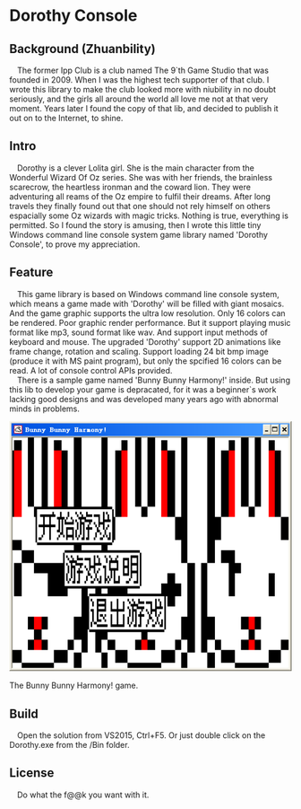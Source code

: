 # Dorothy Console

## Background (Zhuanbility)
&emsp;The former Ipp Club is a club named The 9\`th Game Studio that was founded in 2009. When I was the highest tech supporter of that club. I wrote this library to make the club looked more with niubility in no doubt seriously, and the girls all around the world all love me not at that very moment. Years later I found the copy of that lib, and decided to publish it out on to the Internet, to shine.

## Intro
&emsp;Dorothy is a clever Lolita girl. She is the main character from the Wonderful Wizard Of Oz series. She was with her friends, the brainless scarecrow, the heartless ironman and the coward lion. They were adventuring all reams of the Oz empire to fulfil their dreams. After long travels they finally found out that one should not rely himself on others espacially some Oz wizards with magic tricks. Nothing is true, everything is permitted. So I found the story is amusing, then I wrote this little tiny Windows command line console system game library named 'Dorothy Console', to prove my appreciation.

## Feature
&emsp;This game library is based on Windows command line console system, which means a game made with 'Dorothy' will be filled with giant mosaics. And the game graphic supports the ultra low resolution. Only 16 colors can be rendered. Poor graphic render performance. But it support playing music format like mp3, sound format like wav. And support input methods of keyboard and mouse. The upgraded 'Dorothy' support 2D animations like frame change, rotation and scaling. Support loading 24 bit bmp image (produce it with MS paint program), but only the spcified 16 colors can be read. A lot of console control APIs provided.  
&emsp;There is a sample game named 'Bunny Bunny Harmony!' inside. But using this lib to develop your game is depracated, for it was a beginner\`s work lacking good designs and was developed many years ago with abnormal minds in problems.  

![Bunny Bunny Harmony](https://raw.githubusercontent.com/IppClub/Dorothy-Console/master/bunny.png)

The Bunny Bunny Harmony! game.

## Build

&emsp;Open the solution from VS2015, Ctrl+F5. Or just double click on the Dorothy.exe from the /Bin folder.

## License
&emsp;Do what the f@@k you want with it.
